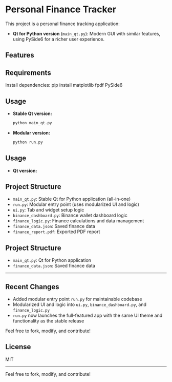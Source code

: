 # Personal Finance Tracker

This project is a personal finance tracking application:
- **Qt for Python version** (`main_qt.py`): Modern GUI with similar features, using PySide6 for a richer user experience.

## Features

## Requirements

Install dependencies:
pip install matplotlib fpdf PySide6

## Usage
- **Stable Qt version:**
    ```bash
    python main_qt.py
    ```
- **Modular version:**
    ```bash
    python run.py
    ```
## Usage
- **Qt version:**
## Project Structure
- `main_qt.py`: Stable Qt for Python application (all-in-one)
- `run.py`: Modular entry point (uses modularized UI and logic)
- `ui.py`: Tab and widget setup logic
- `binance_dashboard.py`: Binance wallet dashboard logic
- `finance_logic.py`: Finance calculations and data management
- `finance_data.json`: Saved finance data
- `finance_report.pdf`: Exported PDF report

## Project Structure
- `main_qt.py`: Qt for Python application
- `finance_data.json`: Saved finance data
---
## Recent Changes
- Added modular entry point `run.py` for maintainable codebase
- Modularized UI and logic into `ui.py`, `binance_dashboard.py`, and `finance_logic.py`
- `run.py` now launches the full-featured app with the same UI theme and functionality as the stable release

Feel free to fork, modify, and contribute!
## License
MIT

---
Feel free to fork, modify, and contribute!
